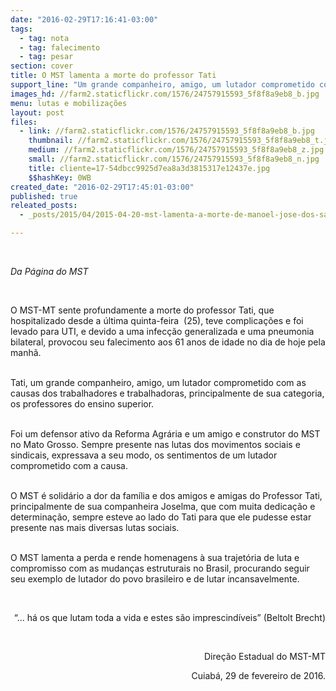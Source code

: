 ```yaml
---
date: "2016-02-29T17:16:41-03:00"
tags:
  - tag: nota
  - tag: falecimento
  - tag: pesar
section: cover
title: O MST lamenta a morte do professor Tati
support_line: "Um grande companheiro, amigo, um lutador comprometido com as causas dos trabalhadores e trabalhadoras, principalmente de sua categoria, os professores do ensino superior.\n"
images_hd: //farm2.staticflickr.com/1576/24757915593_5f8f8a9eb8_b.jpg
menu: lutas e mobilizações
layout: post
files:
  - link: //farm2.staticflickr.com/1576/24757915593_5f8f8a9eb8_b.jpg
    thumbnail: //farm2.staticflickr.com/1576/24757915593_5f8f8a9eb8_t.jpg
    medium: //farm2.staticflickr.com/1576/24757915593_5f8f8a9eb8_z.jpg
    small: //farm2.staticflickr.com/1576/24757915593_5f8f8a9eb8_n.jpg
    title: cliente=17-54dbcc9925d7ea8a3d3815317e12437e.jpg
    $$hashKey: 0WB
created_date: "2016-02-29T17:45:01-03:00"
published: true
releated_posts:
  - _posts/2015/04/2015-04-20-mst-lamenta-a-morte-de-manoel-jose-dos-santos.md

---
```

<p>&nbsp;</p>

<p><em>Da P&aacute;gina do MST&nbsp;</em></p>

<p>&nbsp;</p>

<p>O MST-MT sente profundamente a morte do professor Tati, que hospitalizado desde a &uacute;ltima quinta-feira &nbsp;(25), teve complica&ccedil;&otilde;es e foi levado para UTI, e devido a uma infec&ccedil;&atilde;o generalizada e uma pneumonia bilateral, provocou seu falecimento aos 61 anos de idade no dia de hoje pela manh&atilde;.</p>

<p><br />
Tati, um grande companheiro, amigo, um lutador comprometido com as causas dos trabalhadores e trabalhadoras, principalmente de sua categoria, os professores do ensino superior.</p>

<p><br />
Foi um defensor ativo da Reforma Agr&aacute;ria e um amigo e construtor do MST no&nbsp;Mato Grosso. Sempre presente nas lutas dos movimentos sociais e sindicais, expressava a seu modo, os sentimentos de um lutador comprometido com a causa.</p>

<p><br />
O MST &eacute; solid&aacute;rio a dor da fam&iacute;lia e dos amigos e amigas do Professor Tati, principalmente de sua companheira Joselma, que com muita dedica&ccedil;&atilde;o e determina&ccedil;&atilde;o, sempre esteve ao lado do Tati para que ele pudesse estar presente nas mais diversas lutas sociais.</p>

<p><br />
O MST lamenta a perda e rende homenagens &agrave; sua trajet&oacute;ria de luta e compromisso com as mudan&ccedil;as estruturais no Brasil, procurando seguir seu exemplo de lutador do povo brasileiro e de lutar incansavelmente.</p>

<p style="text-align: right;">&nbsp;</p>

<p style="text-align: right;">&ldquo;... h&aacute; os que lutam toda a vida e estes s&atilde;o imprescind&iacute;veis&rdquo; (Beltolt Brecht)</p>

<p style="text-align: right;">&nbsp;</p>

<p style="text-align: right;">Dire&ccedil;&atilde;o Estadual do MST-MT</p>

<p style="text-align: right;">Cuiab&aacute;, 29 de fevereiro de 2016.</p>
